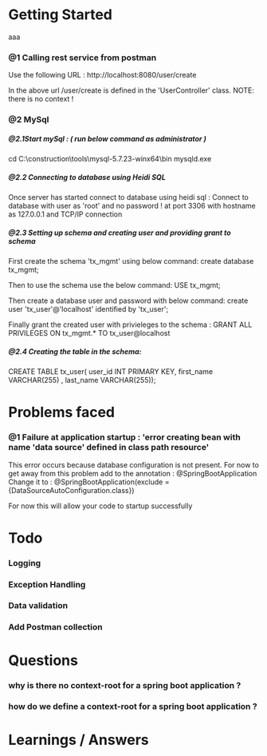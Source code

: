 # Getting Started
aaa

### @1 Calling rest service from postman
Use the following URL :
http://localhost:8080/user/create

In the above url /user/create is defined in the 'UserController' class.
NOTE: there is no context ! 

### @2 MySql
##### @2.1Start mySql : ( run below command as administrator ) 
cd C:\construction\tools\mysql-5.7.23-winx64\bin
mysqld.exe 

##### @2.2 Connecting to database using Heidi SQL
Once server has started connect to database using heidi sql :
Connect to database with user as 'root' and no password ! at port 3306 with hostname as 127.0.0.1 and TCP/IP connection 

##### @2.3 Setting up schema and creating user and providing grant to schema 
First create the schema 'tx_mgmt' using below command:
create database tx_mgmt;

Then to use the schema use the below command:
USE tx_mgmt;

Then create a database user and password with below command:
create user 'tx_user'@'localhost'  identified by 'tx_user';

Finally grant the created user with privieleges to the schema :
GRANT ALL PRIVILEGES ON tx_mgmt.* TO tx_user@localhost

##### @2.4 Creating the table in the schema:
CREATE TABLE tx_user( user_id INT PRIMARY KEY, first_name VARCHAR(255) , last_name VARCHAR(255));


# Problems faced
### @1 Failure at application startup : 'error creating bean with name 'data source' defined in class path resource'
This error occurs because database configuration is not present.
For now to get away from this problem add to the annotation : @SpringBootApplication
Change it to : @SpringBootApplication(exclude = {DataSourceAutoConfiguration.class})

For now this will allow your code to startup successfully

# Todo
### Logging 
### Exception Handling 
### Data validation 
### Add Postman collection 

# Questions
### why is there no context-root for a spring boot application ?
### how do we define a context-root for a spring boot application ?

# Learnings / Answers 


